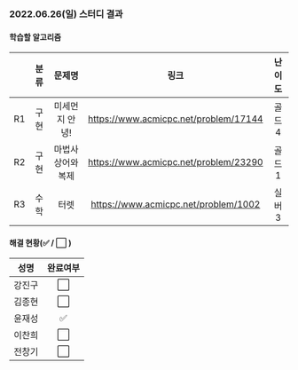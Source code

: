### 2022.06.26(일) 스터디 결과

#### 학습할 알고리즘

|      | 분류 |    문제명    |                 링크                  | 난이도  |
| :--: | :--: | :----------: | :-----------------------------------: | :-----: |
|  R1  | 구현 | 미세먼지 안녕! |https://www.acmicpc.net/problem/17144 | 골드4 |
| R2 | 구현 | 마법사 상어와 복제 |https://www.acmicpc.net/problem/23290 |  골드1  |
| R3 | 수학 | 터렛 |https://www.acmicpc.net/problem/1002 | 실버3 |

#### 해결 현황(:white_check_mark: / :white_large_square:  )

|  성명  |       완료여부       |
| :----: | :------------------: |
| 강진구 | :white_large_square: |
| 김종현 | :white_large_square: |
| 윤재성 |  :white_check_mark:  |
| 이찬희 | :white_large_square: |
| 전창기 | :white_large_square: |
